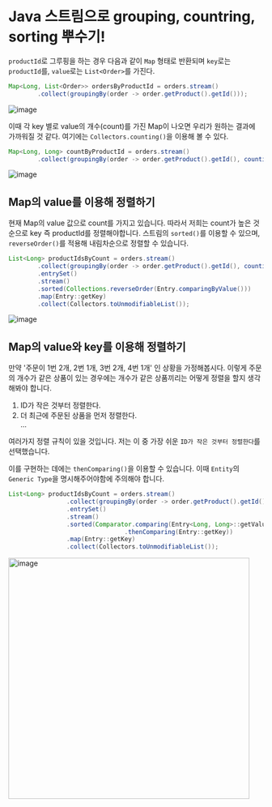 # Java 스트림으로 grouping, countring, sorting 뿌수기!

`productId`로 그루핑을 하는 경우 다음과 같이 `Map` 형태로 반환되며 `key`로는 `productId`를, `value`로는 `List<Order>`를 가진다. 

```java
Map<Long, List<Order>> ordersByProductId = orders.stream()
        .collect(groupingBy(order -> order.getProduct().getId()));
```

![image](https://user-images.githubusercontent.com/45311765/204207502-44dcadd9-06fe-44c4-8e63-c02da0c31cde.png)

이때 각 key 별로 value의 개수(count)를 가진 Map이 나오면 우리가 원하는 결과에 가까워질 것 같다. 여기에는 `Collectors.counting()`을 이용해 볼 수 있다. 

```java
Map<Long, Long> countByProductId = orders.stream()
        .collect(groupingBy(order -> order.getProduct().getId(), counting()));
```

![image](https://user-images.githubusercontent.com/45311765/204209172-d495412a-04f3-418f-88ed-42c47826039f.png)

## Map의 value를 이용해 정렬하기

현재 Map의 value 값으로 count를 가지고 있습니다. 따라서 저희는 count가 높은 것 순으로 key 즉 productId를 정렬해야합니다. 스트림의 `sorted()`를 이용할 수 있으며, `reverseOrder()`를 적용해 내림차순으로 정렬할 수 있습니다. 

```java
List<Long> productIdsByCount = orders.stream()
        .collect(groupingBy(order -> order.getProduct().getId(), counting()))
        .entrySet()
        .stream()
        .sorted(Collections.reverseOrder(Entry.comparingByValue()))
        .map(Entry::getKey)
        .collect(Collectors.toUnmodifiableList());
```

![image](https://user-images.githubusercontent.com/45311765/204211826-a6f0e593-8cad-4363-bbe6-55d86f5928e5.png)

## Map의 value와 key를 이용해 정렬하기

만약 '주문이 1번 2개, 2번 1개, 3번 2개, 4번 1개' 인 상황을 가정해봅시다. 이렇게 주문의 개수가 같은 상품이 있는 경우에는 개수가 같은 상품끼리는 어떻게 정렬을 할지 생각해봐야 합니다. 

1. ID가 작은 것부터 정렬한다. 
2. 더 최근에 주문된 상품을 먼저 정렬한다.  
...

여러가지 정렬 규칙이 있을 것입니다. 저는 이 중 가장 쉬운 `ID가 작은 것부터 정렬한다`를 선택했습니다.  

이를 구현하는 데에는 `thenComparing()`을 이용할 수 있습니다. 이때 `Entity`의 `Generic Type`을 명시해주어야함에 주의해야 합니다. 

```java
List<Long> productIdsByCount = orders.stream()
                .collect(groupingBy(order -> order.getProduct().getId(), counting()))
                .entrySet()
                .stream()
                .sorted(Comparator.comparing(Entry<Long, Long>::getValue, Comparator.reverseOrder())
                                .thenComparing(Entry::getKey))
                .map(Entry::getKey)
                .collect(Collectors.toUnmodifiableList());
```

<img width="476" alt="image" src="https://user-images.githubusercontent.com/45311765/204224663-a18a7436-3721-43b0-9fb9-341ddbdf4c97.png">
